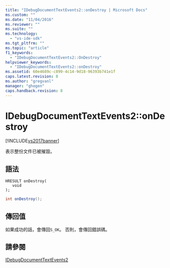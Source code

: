 ```yaml
---
title: "IDebugDocumentTextEvents2::onDestroy | Microsoft Docs"
ms.custom: ""
ms.date: "11/04/2016"
ms.reviewer: ""
ms.suite: ""
ms.technology: 
  - "vs-ide-sdk"
ms.tgt_pltfrm: ""
ms.topic: "article"
f1_keywords: 
  - "IDebugDocumentTextEvents2::OnDestroy"
helpviewer_keywords: 
  - "IDebugDocumentTextEvents2::onDestroy"
ms.assetid: 60e4689c-c899-4c14-9d18-96393b741e1f
caps.latest.revision: 8
ms.author: "gregvanl"
manager: "ghogen"
caps.handback.revision: 8
---
```

# IDebugDocumentTextEvents2::onDestroy
[!INCLUDE[vs2017banner](../../../code-quality/includes/vs2017banner.md)]

表示整份文件已被摧毀。  
  
## 語法  
  
```cpp#  
HRESULT onDestroy(   
   void   
);  
```  
  
```c#  
int onDestroy();  
```  
  
## 傳回值  
 如果成功的話，會傳回`S_OK`。 否則，會傳回錯誤碼。  
  
## 請參閱  
 [IDebugDocumentTextEvents2](../../../extensibility/debugger/reference/idebugdocumenttextevents2.md)